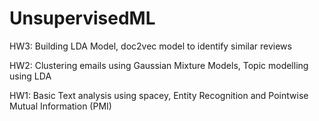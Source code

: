 # UnsupervisedML

HW3: Building LDA Model, doc2vec model to identify similar reviews

HW2: Clustering emails using Gaussian Mixture Models, Topic modelling using LDA

HW1: Basic Text analysis using spacey, Entity Recognition and Pointwise Mutual Information (PMI)
